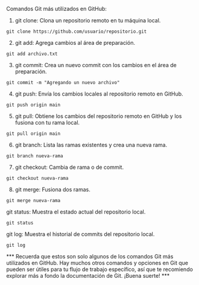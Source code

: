 Comandos Git más utilizados en GitHub:

1. git clone: Clona un repositorio remoto en tu máquina local.

```shell
git clone https://github.com/usuario/repositorio.git
```
2. git add: Agrega cambios al área de preparación.

```shell
git add archivo.txt
```
3. git commit: Crea un nuevo commit con los cambios en el área de preparación.

```shell
git commit -m "Agregando un nuevo archivo"
```
4. git push: Envía los cambios locales al repositorio remoto en GitHub.

```shell
git push origin main
```
5. git pull: Obtiene los cambios del repositorio remoto en GitHub y los fusiona con tu rama local.

```shell
git pull origin main
```
6. git branch: Lista las ramas existentes y crea una nueva rama.

```shell
git branch nueva-rama
```
7. git checkout: Cambia de rama o de commit.

```shell
git checkout nueva-rama
```

8. git merge: Fusiona dos ramas.

```shell
git merge nueva-rama
```

git status: Muestra el estado actual del repositorio local.
```shell
git status
```
git log: Muestra el historial de commits del repositorio local.
```shell
git log
```

*** Recuerda que estos son solo algunos de los comandos Git más utilizados en GitHub. Hay muchos otros comandos y opciones en Git que pueden ser útiles para tu flujo de trabajo específico, así que te recomiendo explorar más a fondo la documentación de Git. ¡Buena suerte! ***
